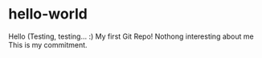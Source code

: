 # hello-world
Hello (Testing, testing... :) My first Git Repo!
Nothong interesting about me
This is my commitment.
